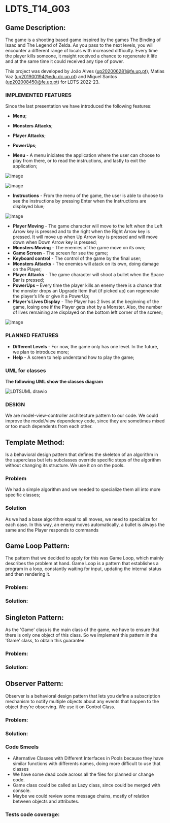 <h1>LDTS_T14_G03</h1>
<h2>Game Description:</h2>

 
The game is a shooting based game inspired by the games The Binding of Isaac and The Legend of Zelda. As you pass to the next levels, you will encounter a different range of locals with increased difficulty. Every time the player kills someone, it maight received a chance to regenerate it life and at the same time it could received any tipe of power. 

This project was developed by João Alves (up202006281@fe.up.pt), Matias Vaz (up201900194@edu.dc.up.pt) and Miguel Santos (up202008450@fe.up.pt) for LDTS 2022-23. 

### IMPLEMENTED FEATURES

Since the last presentation we have introduced the following features:
- **Menu**;
- **Monsters Attacks**;
- **Player Attacks**;
- **PowerUps**;


- **Menu** - A menu iniciates the application where the user can choose to play from there, or to read the instructions, and lastly to exit the application;

![image](https://user-images.githubusercontent.com/94482929/209367553-95923012-e6fd-4e31-bd00-b130d5788735.png)

![image](https://user-images.githubusercontent.com/94482929/209367596-9df5d88e-6bf6-482f-8887-0e1803272fec.png)

-	**Instructions** - From the menu of the game, the user is able to choose to see the instructions by pressing Enter when the Instructions are displayed blue;

![image](https://user-images.githubusercontent.com/94482929/209367850-7b45262e-cb6e-4cba-bc9e-2469ea6f20bb.png)

- **Player Moving** - The game character will move to the left when the Left Arrow key is pressed and to the right when the Right Arrow key is pressed. It will move up when Up Arrow key is pressed and will move down when Down Arrow key is pressed; 
- **Monsters Moving** - The enemies of the game move on its own; 
- **Game Screen** - The screen for see the game; 
- **Keyboard control** - The control of the game by the final user; 
- **Monsters Attacks** - The enemies will atack on its own, doing damage on the Player;
- **Player Attacks** - The game character will shoot a bullet when the Space Bar is pressed;
- **PowerUps** – Every time the player kills an enemy there is a chance that the monster drops an Upgrade Item that (if picked up) can regenerate the player’s life or give it a PowerUp;
- **Player's Lives Display** - The Player has 2 lives at the beginning of the game, losing one if the Player gets shot by a Monster. Also, the number of lives remaining are displayed on the bottom left corner of the screen;

![image](https://user-images.githubusercontent.com/94482929/209370765-cb4f59f2-bcef-4fe8-b60e-9b47f85ddb09.png)



### PLANNED FEATURES

- **Different Levels** - For now, the game only has one level. In the future, we plan to introduce more;
- **Help** - A screen to help understand how to play the game;


### UML for classes 
**The following UML show the classes diagram**

![LDTSUML drawio](https://user-images.githubusercontent.com/36213075/204034768-e300cf2f-337c-4b68-8c74-8591a5dac1cb.png)


### DESIGN

We are model-view-controller architecture pattern to our code. We could improve the model/view dependency code, since they are sometimes mixed or too much dependents from each other. 

## **Template Method**:
Is a behavioral design pattern that defines the skeleton of an algorithm in the superclass but lets subclasses override specific steps of the algorithm without changing its structure. We use it on on the pools.

  ### Problem
  We had a simple algorithm and we needed to specialize them all into more specific classes;

  ### Solution
  As we had a base algorithm equal to all moves, we need to specialize for each case. In this way, an enemy moves                     automatically, a bullet is always the same and the Player responds to commands

## **Game Loop Pattern**: 
The pattern that we decided to apply for this was Game Loop, which mainly describes the problem at hand. Game Loop is a pattern that establishes a program in a loop, constantly waiting for input, updating the internal status and then rendering it.

  ### Problem:

  ### Solution:

## **Singleton Pattern:**
As the 'Game' class is the main class of the game, we have to ensure that there is only one object of this class. So we implement this pattern in the 'Game' class, to obtain this guarantee.

  ### Problem:

  ### Solution:

## **Observer Pattern:**
Observer is a behavioral design pattern that lets you define a subscription mechanism to notify multiple objects about any events that happen to the object they’re observing. We use it on Control Class.

  ### Problem:

  ### Solution:

### Code Smeels

- Alternative Classes with Different Interfaces in Pools because they have similar functions with differents names, doing more difficult to use that classes
- We have some dead code across all the files for planned or change code.
- Game class could be called as Lazy class, since could be merged with console.
- Maybe we could review some message chains, mostly of relation between objects and attributes. 


### Tests code coverage:
